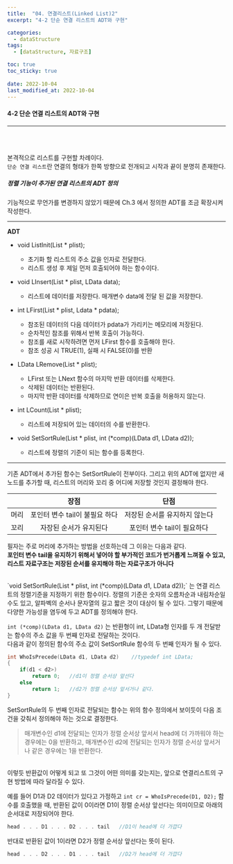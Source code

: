 ```yaml
---
title:  "04. 연결리스트(Linked List)2"
excerpt: "4-2 단순 연결 리스트의 ADT와 구현"

categories:
  - dataStructure
tags:
  - [dataStructure, 자료구조]

toc: true
toc_sticky: true
 
date: 2022-10-04
last_modified_at: 2022-10-04
---
```


#### 4-2 단순 연결 리스트의 ADT와 구현
---
<br>
<br>

본격적으로 리스트를 구현할 차례이다.  
`단순 연결 리스트`란  연결의 형태가 한쪽 방향으로 전개되고 시작과 끝이 분명히 존재한다.  

##### 정렬 기능이 추가된 연결 리스트의 ADT 정의    

기능적으로 무언가를 변경하지 않았기 때문에 Ch.3 에서 정의한 ADT를 조금 확장시켜 작성한다. 

---
**ADT**  
+ void ListInit(List * plist);  
    - 초기화 할 리스트의 주소 값을 인자로 전달한다.  
    - 리스트 생성 후 제일 먼저 호출되어야 하는 함수이다.  

+ void LInsert(List * plist, LData data);  
    - 리스트에 데이터를 저장한다. 매개변수 data에 전달 된 값을 저장한다.  

+ int LFirst(List * plist, Ldata * pdata);  
    - 참조된 데이터의 다음 데이터가 pdata가 가리키는 메모리에 저장된다.  
    - 순차적인 참조를 위해서 반복 호출이 가능하다.  
    - 참조를 새로 시작하려면 먼저 LFirst 함수를 호출해야 한다.  
    - 참조 성공 시 TRUE(1), 실패 시 FALSE(0)를 반환  

+ LData LRemove(List * plist);  
    - LFirst 또는 LNext 함수의 마지막 반환 데이터를 삭제한다.  
    - 삭제된 데이터는 반환된다.  
    - 마지막 반환 데이터를 삭제하므로 연이은 반복 호출을 허용하지 않는다.  

+ int LCount(List * plist);  
    - 리스트에 저장되어 있는 데이터의 수를 반환한다.  

+ void SetSortRule(List * plist, int (*comp)(LData d1, LData d2));  
    - 리스트에 정렬의 기준이 되는 함수를 등록한다.  
---   

기존 ADT에서 추가된 함수는 SetSortRule이 전부이다. 그리고 위의 ADT에 없지만 새 노드를 추가할 때, 리스트의 머리와 꼬리 중 어디에 저장할 것인지 결정해야 한다.  
 
|  | 장점 | 단점 |  
|:---:|:---:|:---:|  
|머리| 포인터 변수 tail이 불필요 하다 | 저장된 순서를 유지하지 않는다 |  
|꼬리| 자장된 순서가 유지된다 | 포인터 변수 tail이 필요하다 |  
 
필자는 주로 머리에 추가하는 방법을 선호하는데 그 이유는 다음과 같다.  
**포인터 변수 tail을 유지하기 위해서 넣어야 할 부가적인 코드가 번거롭게 느껴질 수 있고, 리스트 자료구조는 저장된 순서를 유지해야 하는 자료구조가 아니다**  
 
<br>
`void SetSortRule(List * plist, int (*comp)(LData d1, LData d2));` 는 연결 리스트의 정렬기준을 지정하기 위한 함수이다.  
정렬의 기준은 숫자의 오름차순과 내림차순일 수도 있고, 알파벡의 순서나 문자열의 길고 짧은 것이 대상이 될 수 있다.  
그렇기 때문에 다양한 가능성을 염두에 두고 ADT를 정의해야 한다.  

`int (*comp)(LData d1, LData d2)` 는 반환형이 int, LData형 인자를 두 개 전달받는 함수의 주소 값을 두 번째 인자로 전달하는 것이다.  
다음과 같이 정의된 함수의 주소 값이 SetSortRule 함수의 두 번째 인자가 될 수 있다.  

```c
int WhoIsPrecede(LData d1, LData d2)    //typedef int LData;
{
    if(d1 < d2>)
        return 0;   //d1이 정렬 순서상 앞선다
    else
        return 1;   //d2가 정렬 순서상 앞서거나 같다.
}
```

SetSortRule의 두 번째 인자로 전달되는 함수는 위의 함수 정의에서 보이듯이 다음 조건을 갖춰서 정의해야 하는 것으로 결정한다.  
>매개변수인 d1에 전달되는 인자가 정렬 순서상 앞서서 head에 더 가까워야 하는 경우에는 0을 반환하고, 매개변수인 d2에 전달되는 인자가 정렬 순서상 앞서거나 같은 경우에는 1을 반환한다.  

<br>
이렇듯 반환값이 어떻게 되고 또 그것이 어떤 의미를 갖는지는, 앞으로 연결리스트의 구현 방법에 따라 달라질 수 있다.  

예를 들어 D1과 D2 데이터가 있다고 가정하고 `int cr = WhoIsPrecede(D1, D2);` 함수를 호출했을 때, 반환된 값이 0이라면 D1이 정렬 순서상 앞선다는 의미이므로 아래의 순서대로 저장되어야 한다.  

```c
head . . . D1 . . . D2 . . . tail   //D1이 head에 더 가깝다
```

반대로 반환된 값이 1이라면 D2가 정렬 순서상 앞선다는 뜻이 된다.  

```c
head . . . D2 . . . D1 . . . tail   //D2가 head에 더 가깝다
``` 